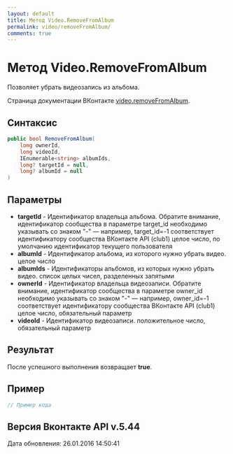 ```yaml
---
layout: default
title: Метод Video.RemoveFromAlbum
permalink: video/removeFromAlbum/
comments: true
---
```

# Метод Video.RemoveFromAlbum
Позволяет убрать видеозапись из альбома.

Страница документации ВКонтакте [video.removeFromAlbum](https://vk.com/dev/video.removeFromAlbum).

## Синтаксис
``` csharp
public bool RemoveFromAlbum(
	long ownerId,
	long videoId,
	IEnumerable<string> albumIds,
	long? targetId = null,
	long? albumId = null
)
```

## Параметры
+ **targetId** - Идентификатор владельца альбома. Обратите внимание, идентификатор сообщества в параметре target_id необходимо указывать со знаком "-" — например, target_id=-1 соответствует идентификатору сообщества ВКонтакте API (club1)  целое число, по умолчанию идентификатор текущего пользователя
+ **albumId** - Идентификатор альбома, из которого нужно убрать видео. целое число
+ **albumIds** - Идентификаторы альбомов, из которых нужно убрать видео. список целых чисел, разделенных запятыми
+ **ownerId** - Идентификатор владельца видеозаписи. Обратите внимание, идентификатор сообщества в параметре owner_id необходимо указывать со знаком "-" — например, owner_id=-1 соответствует идентификатору сообщества ВКонтакте API (club1)  целое число, обязательный параметр
+ **videoId** - Идентификатор видеозаписи. положительное число, обязательный параметр

## Результат
После успешного выполнения возвращает **true**.

## Пример
``` csharp
// Пример кода
```

## Версия Вконтакте API v.5.44
Дата обновления: 26.01.2016 14:50:41
